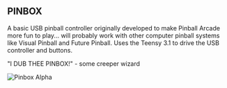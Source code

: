 ## PINBOX
A basic USB pinball controller originally developed to make Pinball Arcade more fun to play... will probably work with other computer pinball systems like Visual Pinball and Future Pinball.  Uses the Teensy 3.1 to drive the USB controller and buttons.

"I DUB THEE PINBOX!" - some creeper wizard

![Pinbox Alpha](http://photos-g.ak.instagram.com/hphotos-ak-xaf1/10684272_323638051131566_539544163_n.jpg)
